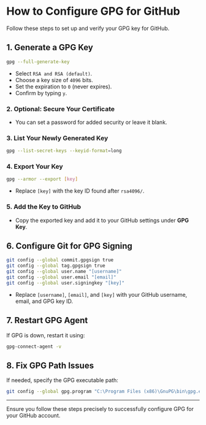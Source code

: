 
# How to Configure GPG for GitHub

Follow these steps to set up and verify your GPG key for GitHub.

## 1. Generate a GPG Key

```bash
gpg --full-generate-key
```

- Select `RSA and RSA (default)`.
- Choose a key size of `4096` bits.
- Set the expiration to `0` (never expires).
- Confirm by typing `y`.

### 2. Optional: Secure Your Certificate
- You can set a password for added security or leave it blank.

### 3. List Your Newly Generated Key

```bash
gpg --list-secret-keys --keyid-format=long
```

### 4. Export Your Key

```bash
gpg --armor --export [key]
```

- Replace `[key]` with the key ID found after `rsa4096/`.

### 5. Add the Key to GitHub
- Copy the exported key and add it to your GitHub settings under **GPG Key**.

## 6. Configure Git for GPG Signing

```bash
git config --global commit.gpgsign true
git config --global tag.gpgsign true
git config --global user.name "[username]"
git config --global user.email "[email]"
git config --global user.signingkey "[key]"
```

- Replace `[username]`, `[email]`, and `[key]` with your GitHub username, email, and GPG key ID.

## 7. Restart GPG Agent

If GPG is down, restart it using:

```bash
gpg-connect-agent -v
```

## 8. Fix GPG Path Issues

If needed, specify the GPG executable path:

```bash
git config --global gpg.program "C:\Program Files (x86)\GnuPG\bin\gpg.exe"
```

---
Ensure you follow these steps precisely to successfully configure GPG for your GitHub account.
